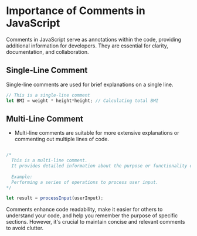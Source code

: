# Importance of Comments in JavaScript

Comments in JavaScript serve as annotations within the code, providing additional information for developers. They are essential for clarity, documentation, and collaboration.

## Single-Line Comment
Single-line comments are used for brief explanations on a single line.

```javascript
// This is a single-line comment
let BMI = weight * height*height; // Calculating total BMI
```

## Multi-Line Comment
- Multi-line comments are suitable for more extensive explanations or commenting out multiple lines of code.

```javascript

/*
  This is a multi-line comment.
  It provides detailed information about the purpose or functionality of the code.
  
  Example:
  Performing a series of operations to process user input.
*/

let result = processInput(userInput);
```
Comments enhance code readability, make it easier for others to understand your code, and help you remember the purpose of specific sections. However, it's crucial to maintain concise and relevant comments to avoid clutter.